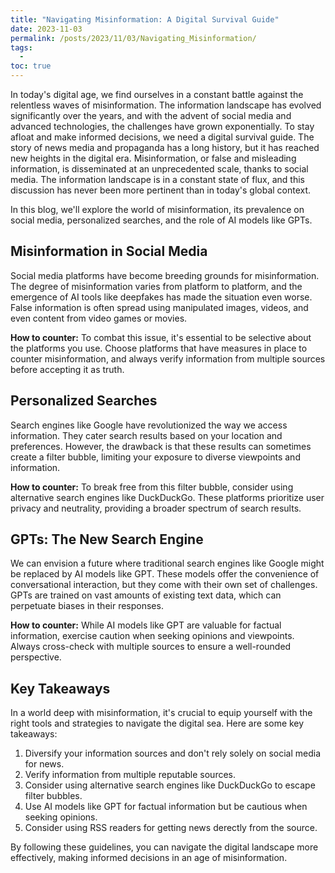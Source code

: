 ```yaml
---
title: "Navigating Misinformation: A Digital Survival Guide"
date: 2023-11-03
permalink: /posts/2023/11/03/Navigating_Misinformation/
tags:
  - 
toc: true
---
```


In today's digital age, we find ourselves in a constant battle against the
relentless waves of misinformation. The information landscape has evolved
significantly over the years, and with the advent of social media and advanced
technologies, the challenges have grown exponentially. To stay afloat and make
informed decisions, we need a digital survival guide. The story of news media
and propaganda has a long history, but it has reached new heights in the
digital era. Misinformation, or false and misleading information, is
disseminated at an unprecedented scale, thanks to social media.  The
information landscape is in a constant state of flux, and this discussion has
never been more pertinent than in today's global context.

In this blog, we'll
explore the world of misinformation, its prevalence on social media,
personalized searches, and the role of AI models like GPTs. 

## Misinformation in Social Media

Social media platforms have become breeding grounds for misinformation. The
degree of misinformation varies from platform to platform, and the emergence of
AI tools like deepfakes has made the situation even worse. False information is
often spread using manipulated images, videos, and even content from video
games or movies. 

**How to counter:** To combat this issue, it's essential to be selective about the platforms you use. Choose platforms that have measures in place to counter misinformation, and always verify information from multiple sources before accepting it as truth.

## Personalized Searches

Search engines like Google have revolutionized the way we access information.
They cater search results based on your location and preferences. However, the
drawback is that these results can sometimes create a filter bubble, limiting
your exposure to diverse viewpoints and information.

**How to counter:** To break free from this filter bubble, consider using alternative search engines like DuckDuckGo. These platforms prioritize user privacy and neutrality, providing a broader spectrum of search results.

## GPTs: The New Search Engine

We can envision a future where traditional search engines like Google might be
replaced by AI models like GPT. These models offer the convenience of
conversational interaction, but they come with their own set of challenges.
GPTs are trained on vast amounts of existing text data, which can perpetuate
biases in their responses.

**How to counter:** While AI models like GPT are valuable for factual information, exercise caution when seeking opinions and viewpoints. Always cross-check with multiple sources to ensure a well-rounded perspective.

## Key Takeaways

In a world deep with misinformation, it's crucial to equip yourself with the
right tools and strategies to navigate the digital sea. Here are some key
takeaways:

1. Diversify your information sources and don't rely solely on social media for news.
2. Verify information from multiple reputable sources.
3. Consider using alternative search engines like DuckDuckGo to escape filter bubbles.
4. Use AI models like GPT for factual information but be cautious when seeking opinions.
5. Consider using RSS readers for getting news derectly from the source.

By following these guidelines, you can navigate the digital landscape more
effectively, making informed decisions in an age of misinformation.
